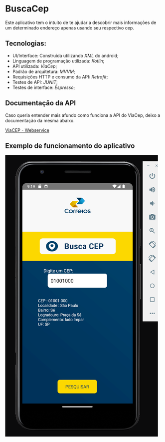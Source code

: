 # BuscaCep


Este aplicativo tem o intuito de te ajudar a descobrir mais informações de um determinado endereço apenas usando seu respectivo cep.

## Tecnologias:

- UI/Interface: Construída utilizando *XML* do android;
- Linguagem de programação utilizada: *Kotlin*;
- API utilizada: *ViaCep*;
- Padrão de arquitetura: *MVVM*;
- Requisições HTTP e consumo da API: *Retrofit*;
- Testes de API: *JUNIT*;
- Testes de interface: *Espresso*;

## Documentação da API

Caso queria entender mais afundo como funciona a API do ViaCep, deixo a documentação da mesma abaixo.

[ViaCEP - Webservice](https://viacep.com.br/)

## Exemplo de funcionamento do aplicativo

![Tela principal](https://github.com/arthraw/buscacep/blob/main/BuscaCep.png)
